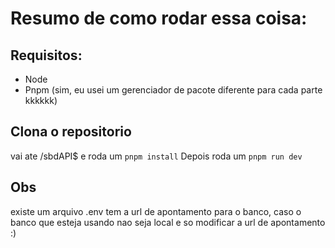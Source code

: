 # Resumo de como rodar essa coisa:

## Requisitos:

- Node
- Pnpm (sim, eu usei um gerenciador de pacote diferente para cada parte kkkkkk)

## Clona o repositorio

vai ate /sbdAPI$ e roda um `pnpm install`
Depois roda um `pnpm run dev`

## Obs

existe um arquivo .env tem a url de apontamento para o banco, caso o banco que esteja usando nao seja local e so modificar a url de apontamento :)
